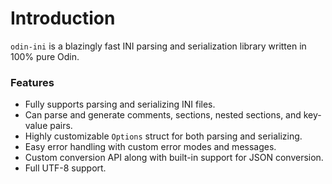 # Introduction
`odin-ini` is a blazingly fast INI parsing and serialization library written in 100% pure Odin.

### Features
- Fully supports parsing and serializing INI files.
- Can parse and generate comments, sections, nested sections, and key-value pairs.
- Highly customizable `Options` struct for both parsing and serializing.
- Easy error handling with custom error modes and messages.
- Custom conversion API along with built-in support for JSON conversion.
- Full UTF-8 support.